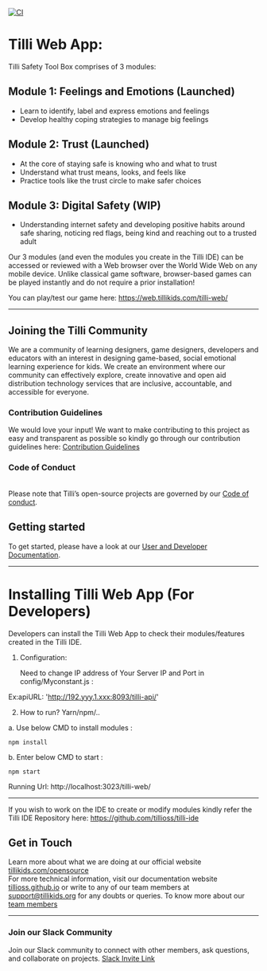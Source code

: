 [![CI](https://github.com/tillioss/tilli-web-app/actions/workflows/ci.yml/badge.svg)](https://github.com/tillioss/tilli-web-app/actions/workflows/ci.yml)

# Tilli Web App:

Tilli Safety Tool Box comprises of 3 modules:

## Module 1: Feelings and Emotions (Launched)

- Learn to identify, label and express emotions and feelings
- Develop healthy coping strategies to manage big feelings

## Module 2: Trust (Launched)

- At the core of staying safe is knowing who and what to trust
- Understand what trust means, looks, and feels like
- Practice tools like the trust circle to make safer choices

## Module 3: Digital Safety (WIP)

- Understanding internet safety and developing positive habits around safe sharing, noticing red flags, being kind and reaching out to a trusted adult

Our 3 modules (and even the modules you create in the Tilli IDE) can be accessed or reviewed with a Web browser over the World Wide Web on any mobile device. Unlike classical game software, browser-based games can be played instantly and do not require a prior installation!

You can play/test our game here: https://web.tillikids.com/tilli-web/

---

## Joining the Tilli Community

We are a community of learning designers, game designers, developers and educators with an interest in designing game-based, social emotional learning experience for kids. We create an environment where our community can effectively explore, create innovative and open aid distribution technology services that are inclusive, accountable, and accessible for everyone.

### Contribution Guidelines

We would love your input! We want to make contributing to this project as easy and transparent as possible so kindly go through our contribution guidelines here: [Contribution Guidelines](https://tillioss.github.io/docs/Contribution-Guidelines)

### Code of Conduct

<br>Please note that Tilli’s open-source projects are governed by our [Code of conduct](https://tillioss.github.io/docs/code-of-conduct).

## Getting started

To get started, please have a look at our [User and Developer Documentation](https://tillioss.github.io/docs/getting-started-developer).

---

# Installing Tilli Web App (For Developers)

Developers can install the Tilli Web App to check their modules/features created in the Tilli IDE.

1. Configuration:

   Need to change IP address of Your Server IP and Port in config/Myconstant.js :

Ex:apiURL: 'http://192.yyy.1.xxx:8093/tilli-api/'

2. How to run? Yarn/npm/..

a. Use below CMD to install modules :

`npm install`

b. Enter below CMD to start :

`npm start`

Running Url:
http://localhost:3023/tilli-web/

---

If you wish to work on the IDE to create or modify modules kindly refer the Tilli IDE Repository here: https://github.com/tillioss/tilli-ide

## Get in Touch

Learn more about what we are doing at our official website [tillikids.com/opensource](www.tillikids.com/opensource) <br>For more technical information, visit our documentation website [tillioss.github.io](https://tillioss.github.io/docs/project-charter) or write to any of our team members at support@tillikids.org for any doubts or queries.
To know more about our [team members](https://www.tillikids.com/team)

---

### Join our Slack Community

Join our Slack community to connect with other members, ask questions, and collaborate on projects. [Slack Invite Link](https://join.slack.com/t/tilliopensour-wyp9205/shared_invite/zt-206f4f11s-HoII8Kob45f6WK3GPIIi6g)
